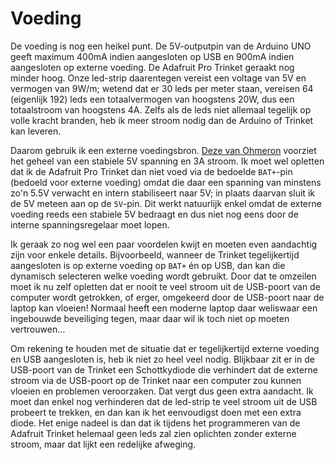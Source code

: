 # Voeding

De voeding is nog een heikel punt. De 5V-outputpin van de Arduino UNO geeft maximum 400mA indien aangesloten op USB en 900mA indien aangesloten op externe voeding. De Adafruit Pro Trinket geraakt nog minder hoog. Onze led-strip daarentegen vereist een voltage van 5V en vermogen van 9W/m; wetend dat er 30 leds per meter staan, vereisen 64 (eigenlijk 192) leds een totaalvermogen van hoogstens 20W, dus een totaalstroom van hoogstens 4A. Zelfs als de leds niet allemaal tegelijk op volle kracht branden, heb ik meer stroom nodig dan de Arduino of Trinket kan leveren.

Daarom gebruik ik een externe voedingsbron. [Deze van Ohmeron](https://www.gotron.be/universele-voeding-met-vaste-uitgangsspanning-5v-3a.html) voorziet het geheel van een stabiele 5V spanning en 3A stroom. Ik moet wel opletten dat ik de Adafruit Pro Trinket dan niet voed via de bedoelde `BAT+`-pin (bedoeld voor externe voeding) omdat die daar een spanning van minstens zo'n 5.5V verwacht en intern stabiliseert naar 5V; in plaats daarvan sluit ik de 5V meteen aan op de `5V`-pin. Dit werkt natuurlijk enkel omdat de externe voeding reeds een stabiele 5V bedraagt en dus niet nog eens door de interne spanningsregelaar moet lopen.

Ik geraak zo nog wel een paar voordelen kwijt en moeten even aandachtig zijn voor enkele details. Bijvoorbeeld, wanneer de Trinket tegelijkertijd aangesloten is op externe voeding op `BAT+` én op USB, dan kan die dynamisch selecteren welke voeding wordt gebruikt. Door dat te omzeilen moet ik nu zelf opletten dat er nooit te veel stroom uit de USB-poort van de computer wordt getrokken, of erger, omgekeerd door de USB-poort naar de laptop kan vloeien! Normaal heeft een moderne laptop daar weliswaar een ingebouwde beveiliging tegen, maar daar wil ik toch niet op moeten vertrouwen…

Om rekening te houden met de situatie dat er tegelijkertijd externe voeding en USB aangesloten is, heb ik niet zo heel veel nodig. Blijkbaar zit er in de USB-poort van de Trinket een Schottkydiode die verhindert dat de externe stroom via de USB-poort op de Trinket naar een computer zou kunnen vloeien en problemen veroorzaken. Dat vergt dus geen extra aandacht. Ik moet dan enkel nog verhinderen dat de led-strip te veel stroom uit de USB probeert te trekken, en dan kan ik het eenvoudigst doen met een extra diode. Het enige nadeel is dan dat ik tijdens het programmeren van de Adafruit Trinket helemaal geen leds zal zien oplichten zonder externe stroom, maar dat lijkt een redelijke afweging.

